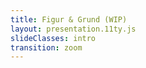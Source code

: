 ```yaml
---
title: Figur & Grund (WIP)
layout: presentation.11ty.js
slideClasses: intro
transition: zoom
---
```


